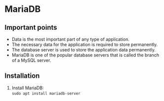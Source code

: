 # MariaDB

## Important points

- Data is the most important part of any type of application.
- The necessary data for the application is required to store permanently.
- The database server is used to store the application data permanently.
- MariaDB is one of the popular database servers that is called the branch of a MySQL server.

## Installation

1. Install MariaDB:<br>
	`sudo apt install mariadb-server`